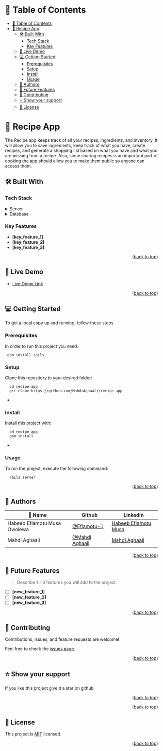 <a name="readme-top"></a>

<!--
HOW TO USE:
This is an example of how you may give instructions on setting up your project locally.

Modify this file to match your project and remove sections that don't apply.

REQUIRED SECTIONS:
- Table of Contents
- About the Project
  - Built With
  - Live Demo
- Getting Started
- Authors
- Future Features
- Contributing
- Show your support
- Acknowledgements
- License

OPTIONAL SECTIONS:
- FAQ

After you're finished please remove all the comments and instructions!
-->

<div align="center">
  <!-- You are encouraged to replace this logo with your own! Otherwise you can also remove it. -->

</div>

<!-- TABLE OF CONTENTS -->

# 📗 Table of Contents

- [📗 Table of Contents](#-table-of-contents)
- [📖 Recipe App ](#-recipe-app-)
  - [🛠 Built With ](#-built-with-)
    - [Tech Stack ](#tech-stack-)
    - [Key Features ](#key-features-)
  - [🚀 Live Demo ](#-live-demo-)
  - [💻 Getting Started ](#-getting-started-)
    - [Prerequisites](#prerequisites)
    - [Setup](#setup)
    - [Install](#install)
    - [Usage](#usage)
  - [👥 Authors ](#-authors-)
  - [🔭 Future Features ](#-future-features-)
  - [🤝 Contributing ](#-contributing-)
  - [⭐️ Show your support ](#️-show-your-support-)
  - [📝 License ](#-license-)

<!-- PROJECT DESCRIPTION -->

# 📖 Recipe App <a name="about-project"></a>

The Recipe app keeps track of all your recipes, ingredients, and inventory. It will allow you to save ingredients, keep track of what you have, create recipes, and generate a shopping list based on what you have and what you are missing from a recipe. Also, since sharing recipes is an important part of cooking the app should allow you to make them public so anyone can access them.

## 🛠 Built With <a name="built-with"></a>

### Tech Stack <a name="tech-stack"></a>

<details>
  <summary>Server</summary>
  <ul>
    <li><a href="https://rubyonrails.org/">Ruby on Rails</a></li>
  </ul>
</details>

<details>
<summary>Database</summary>
  <ul>
    <li><a href="https://www.postgresql.org/">PostgreSQL</a></li>
  </ul>
</details>

<!-- Features -->

### Key Features <a name="key-features"></a>

- **[key_feature_1]**
- **[key_feature_2]**
- **[key_feature_3]**

<p align="right">(<a href="#readme-top">back to top</a>)</p>

<!-- LIVE DEMO -->

## 🚀 Live Demo <a name="live-demo"></a>

- [Live Demo Link](https://yourdeployedapplicationlink.com)

<p align="right">(<a href="#readme-top">back to top</a>)</p>

<!-- GETTING STARTED -->

## 💻 Getting Started <a name="getting-started"></a>


To get a local copy up and running, follow these steps.

### Prerequisites

In order to run this project you need:

```
 gem install rails
```


### Setup

Clone this repository to your desired folder:


```
  cd recipe-app
  git clone https://github.com/MahdiAghaali/recipe-app
```
-

### Install

Install this project with:



```
  cd recipe-app
  gem install
```
-

### Usage

To run the project, execute the following command:



```
  rails server
```

<p align="right">(<a href="#readme-top">back to top</a>)</p>

<!-- AUTHORS -->

## 👥 Authors <a name="authors"></a>

| 👤 Name | Github | LinkedIn |
|------|--------|----------|
|Habeeb Efiamotu Musa Owolewa|[@Efiamotu-1](https://github.com/Efiamotu-1)|[Habeeb Efiamotu Musa](https://www.linkedin.com/in/musa-habeeb/)|
|Mahdi Aghaali|[@Mahdi Aghaali](https://github.com/MahdiAghaali)|[Mahdi Aghaali](https://www.linkedin.com/in/mahdi-aghaali/)|

<p align="right">(<a href="#readme-top">back to top</a>)</p>

<!-- FUTURE FEATURES -->

## 🔭 Future Features <a name="future-features"></a>

> Describe 1 - 3 features you will add to the project.

- [ ] **[new_feature_1]**
- [ ] **[new_feature_2]**
- [ ] **[new_feature_3]**

<p align="right">(<a href="#readme-top">back to top</a>)</p>

<!-- CONTRIBUTING -->

## 🤝 Contributing <a name="contributing"></a>

Contributions, issues, and feature requests are welcome!

Feel free to check the [issues page](../../issues/).

<p align="right">(<a href="#readme-top">back to top</a>)</p>

<!-- SUPPORT -->

## ⭐️ Show your support <a name="support"></a>


If you like this project give it a star on github

<p align="right">(<a href="#readme-top">back to top</a>)</p>

<!-- ACKNOWLEDGEMENTS -->


<p align="right">(<a href="#readme-top">back to top</a>)</p>

<!-- LICENSE -->

## 📝 License <a name="license"></a>

This project is [MIT](https://github.com/MahdiAghaali/recipe-app/blob/development/MIT.md) licensed.


<p align="right">(<a href="#readme-top">back to top</a>)</p>

